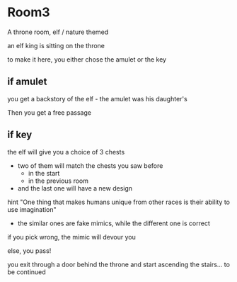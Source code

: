 # Room3

A throne room, elf / nature themed

an elf king is sitting on the throne

to make it here, you either chose the amulet or the key

## if amulet

you get a backstory of the elf - the amulet was his daughter's

Then you get a free passage

## if key

the elf will give you a choice of 3 chests
- two of them will match the chests you saw before
    - in the start
    - in the previous room
- and the last one will have a new design

hint "One thing that makes humans unique from other races is their ability to use imagination"

- the similar ones are fake mimics, while the different one is correct

if you pick wrong, the mimic will devour you

else, you pass!

you exit through a door behind the throne and start ascending the stairs... to be continued
